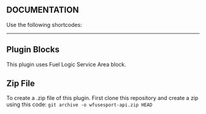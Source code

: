 ## DOCUMENTATION

Use the following shortcodes:

---

## Plugin Blocks

This plugin uses Fuel Logic Service Area block.

## Zip File

To create a .zip file of this plugin. First clone this repository and create a zip using this code:
`git archive -o wfusesport-api.zip HEAD`
